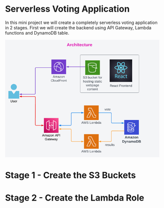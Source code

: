 # Serverless Voting Application

In this mini project we will create a completely serverless voting application in 2 stages. First we will create the backend using API Gateway, Lambda functions and DynamoDB table.

![Architecture](Architecture-ServerlessVotingApp.png)

# Stage 1 - Create the S3 Buckets


# Stage 2 - Create the Lambda Role

